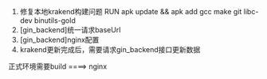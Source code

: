 1. 修复本地krakend构建问题 RUN apk update && apk add gcc make git libc-dev binutils-gold
2. [gin_backend]统一请求baseUrl
3. [gin_backend]nginx配置
4. krakend更新完成后，需要请求gin_backend接口更新数据

正式环境需要build ====> nginx